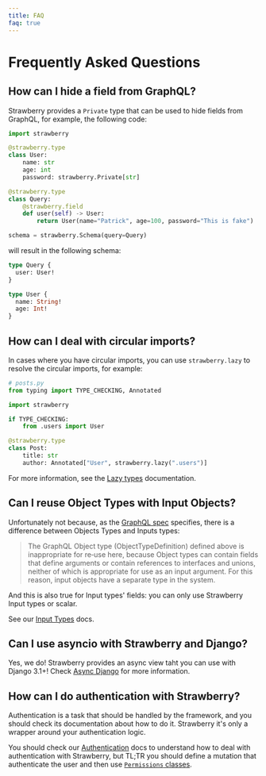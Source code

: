 ```yaml
---
title: FAQ
faq: true
---
```


# Frequently Asked Questions

## How can I hide a field from GraphQL?

Strawberry provides a `Private` type that can be used to hide fields from
GraphQL, for example, the following code:

```python
import strawberry

@strawberry.type
class User:
    name: str
    age: int
    password: strawberry.Private[str]

@strawberry.type
class Query:
    @strawberry.field
    def user(self) -> User:
        return User(name="Patrick", age=100, password="This is fake")

schema = strawberry.Schema(query=Query)
```

will result in the following schema:

```graphql
type Query {
  user: User!
}

type User {
  name: String!
  age: Int!
}
```

## How can I deal with circular imports?

In cases where you have circular imports, you can use `strawberry.lazy` to
resolve the circular imports, for example:

```python
# posts.py
from typing import TYPE_CHECKING, Annotated

import strawberry

if TYPE_CHECKING:
    from .users import User

@strawberry.type
class Post:
    title: str
    author: Annotated["User", strawberry.lazy(".users")]
```

For more information, see the [Lazy types](./types/lazy.md) documentation.

## Can I reuse Object Types with Input Objects?

Unfortunately not because, as the
[GraphQL spec](https://spec.graphql.org/June2018/#sec-Input-Objects) specifies,
there is a difference between Objects Types and Inputs types:

> The GraphQL Object type (ObjectTypeDefinition) defined above is inappropriate
> for re‐use here, because Object types can contain fields that define arguments
> or contain references to interfaces and unions, neither of which is
> appropriate for use as an input argument. For this reason, input objects have
> a separate type in the system.

And this is also true for Input types' fields: you can only use Strawberry Input
types or scalar.

See our [Input Types](../types/input-types.md) docs.

## Can I use asyncio with Strawberry and Django?

Yes, we do! Strawberry provides an async view taht you can use with Django 3.1+!
Check [Async Django](../integrations/django.md#async-django) for more
information.

## How can I do authentication with Strawberry?

Authentication is a task that should be handled by the framework, and you should
check its documentation about how to do it. Strawberry it's only a wrapper
around your authentication logic.

You should check our [Authentication](../guides/authentication.md) docs to
understand how to deal with authentication with Strawberry, but TL;TR you should
define a mutation that authenticate the user and then use
[`Permissions` classes](./permissions.md).
